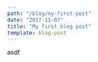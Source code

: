 ```yaml
---
path: "/blog/my-first-post"
date: "2017-11-07"
title: "My first blog post"
template: blog-post
---
```

asdf